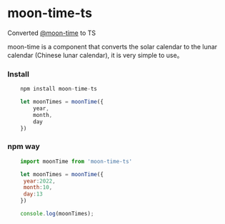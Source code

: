 # moon-time-ts

Converted [@moon-time](https://github.com/Liu-Jinshuai/moon-time.git) to TS

moon-time is a component that converts the solar calendar to the lunar calendar (Chinese lunar calendar), it is very simple to use。

### Install

```javascript
    npm install moon-time-ts
```

```javascript
    let moonTimes = moonTime({
        year,
        month,
        day
    })
```

### npm way

```javascript
    import moonTime from 'moon-time-ts'

    let moonTimes = moonTime({
	 year:2022,
	 month:10,
	 day:13
    })

    console.log(moonTimes);
```
